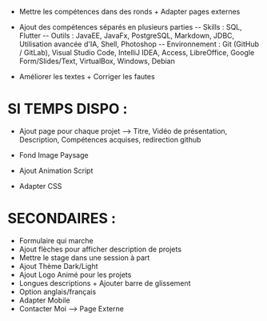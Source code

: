 - Mettre les compétences dans des ronds + Adapter pages externes
- Ajout des compétences séparés en plusieurs parties
-- Skills : SQL, Flutter
-- Outils : JavaEE, JavaFx, PostgreSQL, Markdown, JDBC, Utilisation avancée d'IA, Shell, Photoshop
-- Environnement : Git (GitHub / GitLab), Visual Studio Code, IntelliJ IDEA, Access, LibreOffice, Google Form/Slides/Text, VirtualBox, Windows, Debian

- Améliorer les textes + Corriger les fautes

# SI TEMPS DISPO :

- Ajout page pour chaque projet --> Titre, Vidéo de présentation, Description, Compétences acquises, redirection github

- Fond Image Paysage

- Ajout Animation Script

- Adapter CSS

# SECONDAIRES :
- Formulaire qui marche
- Ajout flèches pour afficher description de projets
- Mettre le stage dans une session à part
- Ajout Thème Dark/Light
- Ajout Logo Animé pour les projets
- Longues descriptions + Ajouter barre de glissement
- Option anglais/français
- Adapter Mobile
- Contacter Moi --> Page Externe
